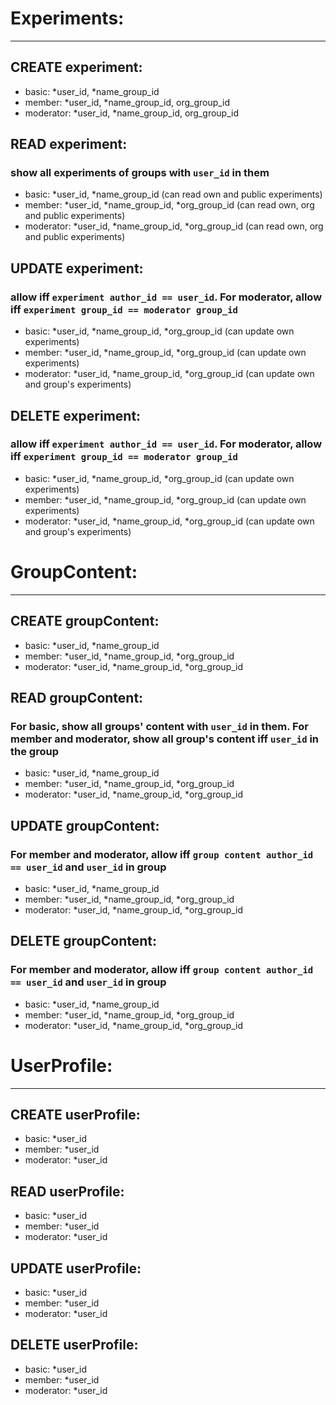 # Experiments:
---
## CREATE experiment:
  - basic: *user_id, *name_group_id
  - member: *user_id, *name_group_id, org_group_id
  - moderator: *user_id, *name_group_id, org_group_id

## READ experiment:
### show all experiments of groups with `user_id` in them
  - basic: *user_id, *name_group_id (can read own and public experiments)
  - member: *user_id, *name_group_id, *org_group_id (can read own, org and public experiments)
  - moderator: *user_id, *name_group_id, *org_group_id (can read own, org and public experiments)

## UPDATE experiment:
### allow iff `experiment author_id == user_id`. For moderator, allow iff `experiment group_id == moderator group_id`
  - basic: *user_id, *name_group_id, *org_group_id (can update own experiments)
  - member: *user_id, *name_group_id, *org_group_id (can update own experiments)
  - moderator: *user_id, *name_group_id, *org_group_id (can update own and group's experiments)

## DELETE experiment:
### allow iff `experiment author_id == user_id`. For moderator, allow iff `experiment group_id == moderator group_id`
  - basic: *user_id, *name_group_id, *org_group_id (can update own experiments)
  - member: *user_id, *name_group_id, *org_group_id (can update own experiments)
  - moderator: *user_id, *name_group_id, *org_group_id (can update own and group's experiments)

# GroupContent:
---
## CREATE groupContent:
  - basic: *user_id, *name_group_id
  - member: *user_id, *name_group_id, *org_group_id
  - moderator: *user_id, *name_group_id, *org_group_id

## READ groupContent:
### For basic, show all groups' content with `user_id` in them. For member and moderator, show all group's content iff `user_id` in the group 
  - basic: *user_id, *name_group_id
  - member: *user_id, *name_group_id, *org_group_id
  - moderator: *user_id, *name_group_id, *org_group_id

## UPDATE groupContent:
### For member and moderator, allow iff `group content author_id == user_id` and `user_id` in group 
  - basic: *user_id, *name_group_id
  - member: *user_id, *name_group_id, *org_group_id 
  - moderator: *user_id, *name_group_id, *org_group_id

## DELETE groupContent:
### For member and moderator, allow iff `group content author_id == user_id` and `user_id` in group 
  - basic: *user_id, *name_group_id
  - member: *user_id, *name_group_id, *org_group_id
  - moderator: *user_id, *name_group_id, *org_group_id

# UserProfile:
---
## CREATE userProfile:
  - basic: *user_id
  - member: *user_id
  - moderator: *user_id
## READ userProfile:
  - basic: *user_id
  - member: *user_id
  - moderator: *user_id

## UPDATE userProfile:
  - basic: *user_id
  - member: *user_id
  - moderator: *user_id

## DELETE userProfile:
  - basic: *user_id
  - member: *user_id
  - moderator: *user_id